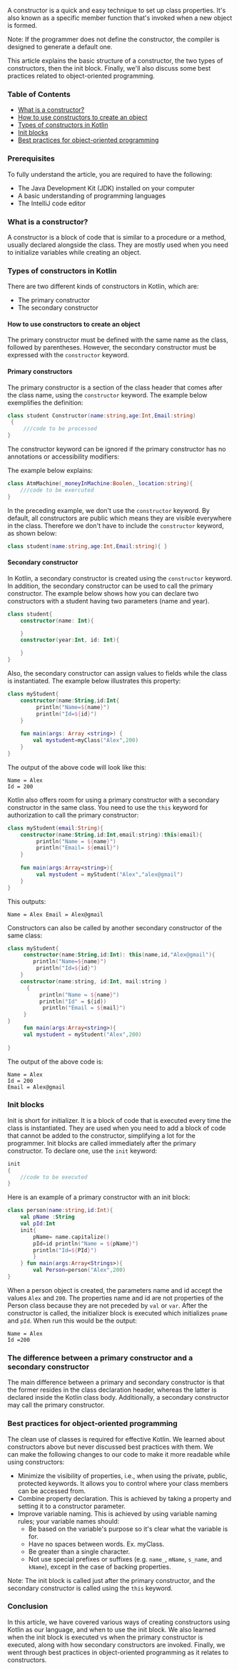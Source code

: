 A constructor is a quick and easy technique to set up class properties. It's also known as a specific member function that's invoked when a new object is formed.


Note: If the programmer does not define the constructor, the compiler is designed to generate a default one.

This article explains the basic structure of a constructor, the two types of constructors, then the init block. Finally, we'll also discuss some best practices related to object-oriented programming.

### Table of Contents
- [What is a constructor?](#what-is-a-constructor)
- [How to use constructors to create an object](#how-to-use-constructors-to-create-an-object)
- [Types of constructors in Kotlin](#types-of-constructors-in-kotlin)
- [Init blocks](#init-blocks)
- [Best practices for object-oriented programming](#best-practices-for-object-oriented-programming)

### Prerequisites
To fully understand the article, you are required to have the following:

- The Java Development Kit (JDK) installed on your computer
- A basic understanding of programming languages
- The IntelliJ code editor

### What is a constructor?
A constructor is a block of code that is similar to a procedure or a method, usually declared alongside the class. They are mostly used when you need to initialize variables while creating an object.

### Types of constructors in Kotlin
There are two different kinds of constructors in Kotlin, which are:

- The primary constructor
- The secondary constructor

#### How to use constructors to create an object
The primary constructor must be defined with the same name as the class, followed by parentheses. However, the secondary constructor must be expressed with the `constructor` keyword.

#### Primary constructors
The primary constructor is a section of the class header that comes after the class name, using the `constructor` keyword. The example below exemplifies the definition:

```kotlin
class student Constructor(name:string,age:Int,Email:string)
 { 
     ///code to be processed
}
```
The constructor keyword can be ignored if the primary constructor has no annotations or accessibility modifiers:

The example below explains:
```kotlin
class AtmMachine(_moneyInMachine:Boolen,_location:string){
    ///code to be exercuted
}
```
In the preceding example, we don't use the `constructor` keyword. By default, all constructors are public which means they are visible everywhere in the class. Therefore we don't have to include the `constructor` keyword, as shown below:

```kotlin
class student(name:string,age:Int,Email:string){ }
```

#### Secondary constructor
In Kotlin, a secondary constructor is created using the `constructor` keyword. In addition, the secondary constructor can be used to call the primary constructor. The example below shows how you can declare two constructors with a student having two parameters (name and year). 

```kotlin
class student{ 
    constructor(name: Int){ 

    } 
    constructor(year:Int, id: Int){ 

    } 
}
```

Also, the secondary constructor can assign values to fields while the class is instantiated. The example below illustrates this property:

```kotlin
class myStudent{ 
    constructor(name:String,id:Int{
         println("Name=${name}") 
         println("Id=${id}")
    } 
         
    fun main(args: Array <string>) { 
        val mystudent=myClass("Alex",200) 
    }
}
```

The output of the above code will look like this:

```
Name = Alex 
Id = 200
```

Kotlin also offers room for using a primary constructor with a secondary constructor in the same class. You need to use the `this` keyword for authorization to call the primary constructor:

```kotlin
class myStudent(email:String){ 
    constructor(name:String,id:Int,email:string):this(email){
         println("Name = ${name}") 
         println("Email= ${email}") 
    } 
    
    fun main(args:Array<string>){
         val mystudent = myStudent("Alex","alex@gmail") 
    }      
}
```

This outputs:

```
Name = Alex Email = Alex@gmail
```

Constructors can also be called by another secondary constructor of the same class:

```kotlin
class myStudent{
     constructor(name:String,id:Int): this(name,id,"Alex@gmail"){
        println("Name=${name}")
         println("Id=${id}")
    }
    constructor(name:string, id:Int, mail:string ) 
      { 
          println("Name = ${name}") 
          println("Id" = ${id})
           println("Email = ${mail}")
     }
}    
     fun main(args:Array<string>){
     val mystudent = myStudent("Alex",200) 
    
}
```
The output of the above code is:

```
Name = Alex 
Id = 200
Email = Alex@gmail
```

### Init blocks
Init is short for initializer. It is a block of code that is executed every time the class is instantiated. They are used when you need to add a block of code that cannot be added to the constructor, simplifying a lot for the programmer. Init blocks are called immediately after the primary constructor. To declare one, use the `init` keyword:

```kotlin
init
{ 
    //code to be executed
}
```

Here is an example of a primary constructor with an init block:

```kotlin
class person(name:string,id:Int){ 
    val pName :String 
    val pId:Int 
    init{ 
        pName= name.capitalize() 
        pId=id println("Name = ${pName}") 
        println("Id=${PId}") 
        } 
    } fun main(args:Array<Strings>){ 
        val Person=person("Alex",200) 
}
```

When a person object is created, the parameters name and id accept the values `Alex` and `200`. The properties name and id are not properties of the Person class because they are not preceded by `val` or `var`. After the constructor is called, the initializer block is executed which initializes `pname` and `pId`. When run this would be the output:

```
Name = Alex
Id =200
```

### The difference between a primary constructor and a secondary constructor
The main difference between a primary and secondary constructor is that the former resides in the class declaration header, whereas the latter is declared inside the Kotlin class body. Additionally, a secondary constructor may call the primary constructor.

### Best practices for object-oriented programming
The clean use of classes is required for effective Kotlin. We learned about constructors above but never discussed best practices with them. We can make the following changes to our code to make it more readable while using constructors:
- Minimize the visibility of properties, i.e., when using the private, public, protected keywords. It allows you to control where your class members can be accessed from.
- Combine property declaration. This is achieved by taking a property and setting it to a constructor parameter.
- Improve variable naming. This is achieved by using variable naming rules; your variable names should: 
  - Be based on the variable's purpose so it's clear what the variable is for.
  - Have no spaces between words. Ex. myClass.
  - Be greater than a single character.
  - Not use special prefixes or suffixes (e.g. `name_`, `mName`, `s_name`, and `kName`), except in the case of backing properties.
  

Note: The init block is called just after the primary constructor, and the secondary constructor is called using the `this` keyword.

### Conclusion
In this article, we have covered various ways of creating constructors using Kotlin as our language, and when to use the init block. We also learned when the init block is executed vs when the primary constructor is executed, along with how secondary constructors are invoked. Finally, we went through best practices in object-oriented programming as it relates to constructors.

